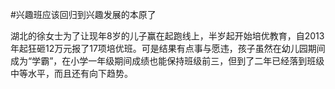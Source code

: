 #兴趣班应该回归到兴趣发展的本原了

湖北的徐女士为了让现年8岁的儿子赢在起跑线上，半岁起开始培优教育，自2013年起狂砸12万元报了17项培优班。可是结果有点事与愿违，孩子虽然在幼儿园期间成为“学霸”，在小学一年级期间成绩也能保持班级前三，但到了二年已经落到班级中等水平，而且还有向下趋势。


